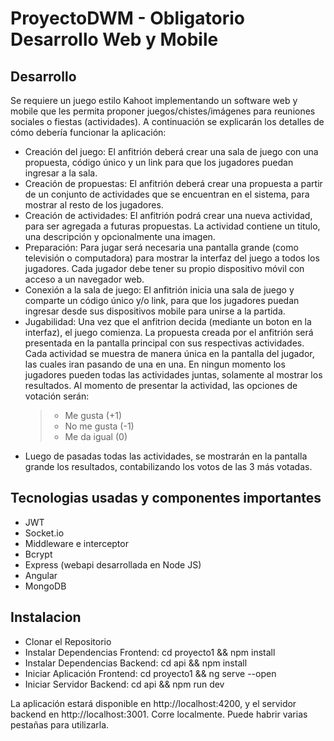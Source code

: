 # ProyectoDWM - Obligatorio Desarrollo Web y Mobile

## Desarrollo
Se requiere un juego estilo Kahoot implementando un software web y mobile que les permita proponer juegos/chistes/imágenes para reuniones sociales o fiestas (actividades).
A continuación se explicarán los detalles de cómo debería funcionar la aplicación:

-	Creación del juego: El anfitrión deberá crear una sala de juego con una propuesta, código único y un link para que los jugadores puedan ingresar a la sala. 
-	Creación de propuestas: El anfitrión deberá crear una propuesta a partir de un conjunto de actividades que se encuentran en el sistema, para mostrar al resto de los jugadores. 
-	Creación de actividades: El anfitrión podrá crear una nueva actividad, para ser agregada a futuras propuestas. La actividad contiene un titulo, una descripción y opcionalmente una imagen.
-	Preparación: Para jugar será necesaria una pantalla grande (como televisión o computadora) para mostrar la interfaz del juego a todos los jugadores. Cada jugador debe tener su propio dispositivo móvil con acceso a un navegador web.
-	Conexión a la sala de juego: El anfitrión inicia una sala de juego y comparte un código único y/o link, para que los jugadores puedan ingresar desde sus dispositivos mobile para unirse a la partida.
-	Jugabilidad: Una vez que el anfitrion decida (mediante un boton en la interfaz), el juego comienza. La propuesta creada por el anfitrión será presentada en la pantalla principal con sus respectivas actividades. Cada actividad se muestra de manera única en la pantalla del jugador, las cuales iran pasando de una en una. En ningun momento los jugadores pueden todas las actividades juntas, solamente al mostrar los resultados. Al momento de presentar la actividad, las opciones de votación serán: 
	>- Me gusta (+1)
	>- No me gusta (-1)
	>- Me da igual (0)
- Luego de pasadas todas las actividades, se mostrarán en la pantalla grande los resultados, contabilizando los votos de las 3 más votadas.

## Tecnologias usadas y componentes importantes
- JWT
- Socket.io
- Middleware e interceptor
- Bcrypt
- Express (webapi desarrollada en Node JS)
- Angular
- MongoDB

## Instalacion
- Clonar el Repositorio
- Instalar Dependencias Frontend: cd proyecto1 && npm install
- Instalar Dependencias Backend: cd api && npm install
- Iniciar Aplicación Frontend: cd proyecto1 && ng serve --open
- Iniciar Servidor Backend: cd api && npm run dev

La aplicación estará disponible en http://localhost:4200, y el servidor backend en http://localhost:3001. Corre localmente. 
Puede habrir varias pestañas para utilizarla.

